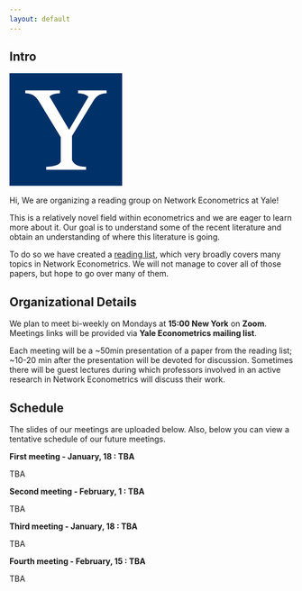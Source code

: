 ```yaml
---
layout: default
---
```


## Intro

<img class="profile-picture" src="Yale_logo.jpg">

Hi, We are organizing a reading group on Network Econometrics at Yale!

This is a relatively novel field within econometrics and we are eager to learn more about it. Our goal is to understand some of the recent literature and obtain an understanding of where this literature is going.

To do so we have created a [reading list](https://ikleni.github.io/researcher/Networks%20RG_Winter%202021.pdf), which very broadly covers many topics in Network Econometrics. We will not manage to cover all of those papers, but hope to go over many of them.

## Organizational Details


We plan to meet bi-weekly on Mondays at **15:00 New York** on **Zoom**. Meetings links will be provided via **Yale Econometrics mailing list**. 

Each meeting will be a ~50min presentation of a paper from the reading list; ~10-20 min after the presentation will be devoted for discussion. Sometimes there will be guest lectures during which professors involved in an active research in Network Econometrics will discuss their work.

## Schedule


The slides of our meetings are uploaded below. Also, below you can view a tentative schedule of our future meetings. 

**First meeting - January, 18 : TBA**

TBA

**Second meeting - February, 1 : TBA**

TBA

**Third meeting - January, 18 : TBA**

TBA

**Fourth meeting - February, 15 : TBA**

TBA

